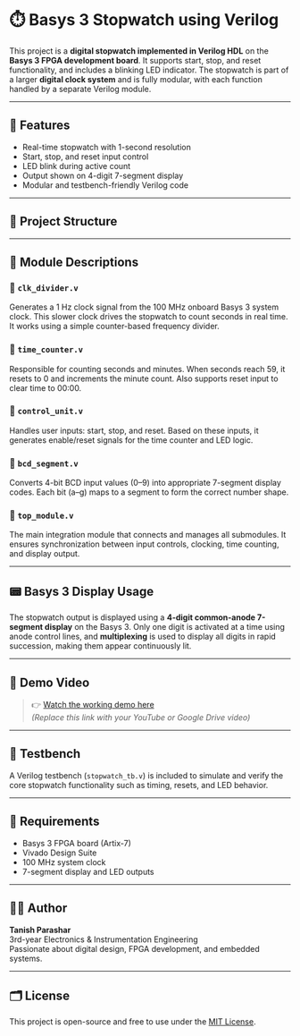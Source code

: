 # ⏱️ Basys 3 Stopwatch using Verilog

This project is a **digital stopwatch implemented in Verilog HDL** on the **Basys 3 FPGA development board**. It supports start, stop, and reset functionality, and includes a blinking LED indicator. The stopwatch is part of a larger **digital clock system** and is fully modular, with each function handled by a separate Verilog module.

---

## 🔧 Features
- Real-time stopwatch with 1-second resolution
- Start, stop, and reset input control
- LED blink during active count
- Output shown on 4-digit 7-segment display
- Modular and testbench-friendly Verilog code

---

## 🧩 Project Structure


---

## 📜 Module Descriptions

### 🔹 `clk_divider.v`
Generates a 1 Hz clock signal from the 100 MHz onboard Basys 3 system clock. This slower clock drives the stopwatch to count seconds in real time. It works using a simple counter-based frequency divider.

### 🔹 `time_counter.v`
Responsible for counting seconds and minutes. When seconds reach 59, it resets to 0 and increments the minute count. Also supports reset input to clear time to 00:00.

### 🔹 `control_unit.v`
Handles user inputs: start, stop, and reset. Based on these inputs, it generates enable/reset signals for the time counter and LED logic.

### 🔹 `bcd_segment.v`
Converts 4-bit BCD input values (0–9) into appropriate 7-segment display codes. Each bit (a–g) maps to a segment to form the correct number shape.

### 🔹 `top_module.v`
The main integration module that connects and manages all submodules. It ensures synchronization between input controls, clocking, time counting, and display output.

---

## 📟 Basys 3 Display Usage

The stopwatch output is displayed using a **4-digit common-anode 7-segment display** on the Basys 3. Only one digit is activated at a time using anode control lines, and **multiplexing** is used to display all digits in rapid succession, making them appear continuously lit.

---

## 🎥 Demo Video

> 👉 [Watch the working demo here](https://your-video-link.com)  
*(Replace this link with your YouTube or Google Drive video)*

---

## 🧪 Testbench

A Verilog testbench (`stopwatch_tb.v`) is included to simulate and verify the core stopwatch functionality such as timing, resets, and LED behavior.

---

## 📌 Requirements
- Basys 3 FPGA board (Artix-7)
- Vivado Design Suite
- 100 MHz system clock
- 7-segment display and LED outputs

---

## 🧑‍💻 Author

**Tanish Parashar**  
3rd-year Electronics & Instrumentation Engineering  
Passionate about digital design, FPGA development, and embedded systems.

---

## 🗂️ License

This project is open-source and free to use under the [MIT License](LICENSE).

